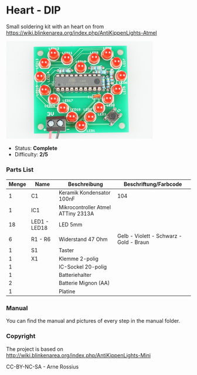 # Heart - DIP
Small soldering kit with an heart on from https://wiki.blinkenarea.org/index.php/AntiKippenLights-Atmel

<img src="manual/images/modified/DSC04800.jpg" width=400px alt="Heart DIP">

- Status: **Complete**
- Difficulty: **2/5**

### Parts List

| Menge | Name         | Beschreibung                       | Beschriftung/Farbcode                   |
|-------|--------------|------------------------------------|-----------------------------------------|
| 1     | C1           | Keramik Kondensator 100nF          | 104                                     |
| 1     | IC1          | Mikrocontroller Atmel ATTiny 2313A |                                         |
| 18    | LED1 - LED18 | LED 5mm                            |                                         |
| 6     | R1 - R6      | Widerstand 47 Ohm                  | Gelb - Violett - Schwarz - Gold - Braun |
| 1     | S1           | Taster                             |                                         |
| 1     | X1           | Klemme 2-polig                     |                                         |
| 1     |              | IC-Sockel 20-polig                 |                                         |
| 1     |              | Batteriehalter                     |                                         |
| 2     |              | Batterie Mignon (AA)               |                                         |
| 1     |              | Platine                            |                                         |

### Manual
You can find the manual and pictures of every step in the manual folder.

### Copyright
The project is based on http://wiki.blinkenarea.org/index.php/AntiKippenLights-Mini

CC-BY-NC-SA - Arne Rossius
